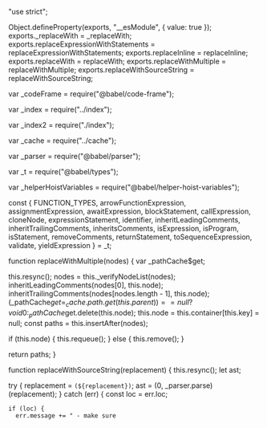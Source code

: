 "use strict";

Object.defineProperty(exports, "__esModule", {
  value: true
});
exports._replaceWith = _replaceWith;
exports.replaceExpressionWithStatements = replaceExpressionWithStatements;
exports.replaceInline = replaceInline;
exports.replaceWith = replaceWith;
exports.replaceWithMultiple = replaceWithMultiple;
exports.replaceWithSourceString = replaceWithSourceString;

var _codeFrame = require("@babel/code-frame");

var _index = require("../index");

var _index2 = require("./index");

var _cache = require("../cache");

var _parser = require("@babel/parser");

var _t = require("@babel/types");

var _helperHoistVariables = require("@babel/helper-hoist-variables");

const {
  FUNCTION_TYPES,
  arrowFunctionExpression,
  assignmentExpression,
  awaitExpression,
  blockStatement,
  callExpression,
  cloneNode,
  expressionStatement,
  identifier,
  inheritLeadingComments,
  inheritTrailingComments,
  inheritsComments,
  isExpression,
  isProgram,
  isStatement,
  removeComments,
  returnStatement,
  toSequenceExpression,
  validate,
  yieldExpression
} = _t;

function replaceWithMultiple(nodes) {
  var _pathCache$get;

  this.resync();
  nodes = this._verifyNodeList(nodes);
  inheritLeadingComments(nodes[0], this.node);
  inheritTrailingComments(nodes[nodes.length - 1], this.node);
  (_pathCache$get = _cache.path.get(this.parent)) == null ? void 0 : _pathCache$get.delete(this.node);
  this.node = this.container[this.key] = null;
  const paths = this.insertAfter(nodes);

  if (this.node) {
    this.requeue();
  } else {
    this.remove();
  }

  return paths;
}

function replaceWithSourceString(replacement) {
  this.resync();
  let ast;

  try {
    replacement = `(${replacement})`;
    ast = (0, _parser.parse)(replacement);
  } catch (err) {
    const loc = err.loc;

    if (loc) {
      err.message += " - make sure 